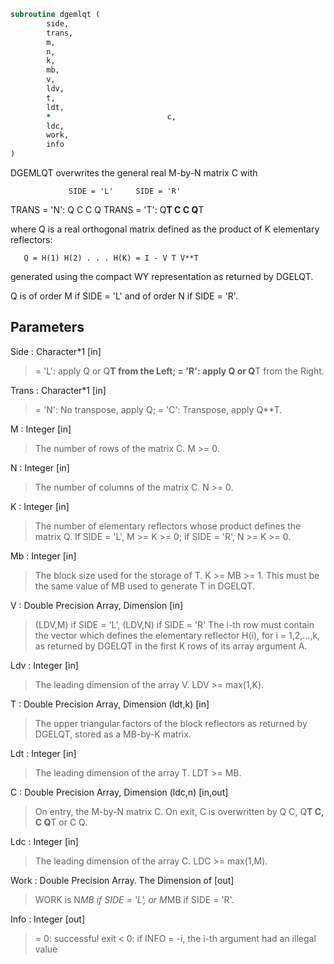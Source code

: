 ```fortran
subroutine dgemlqt (
		side,
		trans,
		m,
		n,
		k,
		mb,
		v,
		ldv,
		t,
		ldt,
		*                          c,
		ldc,
		work,
		info
)
```

 DGEMLQT overwrites the general real M-by-N matrix C with

                 SIDE = 'L'     SIDE = 'R'
 TRANS = 'N':      Q C            C Q
 TRANS = 'T':   Q**T C            C Q**T

 where Q is a real orthogonal matrix defined as the product of K
 elementary reflectors:

       Q = H(1) H(2) . . . H(K) = I - V T V**T

 generated using the compact WY representation as returned by DGELQT.

 Q is of order M if SIDE = 'L' and of order N  if SIDE = 'R'.

## Parameters
Side : Character*1 [in]
> = 'L': apply Q or Q**T from the Left;
> = 'R': apply Q or Q**T from the Right.

Trans : Character*1 [in]
> = 'N':  No transpose, apply Q;
> = 'C':  Transpose, apply Q**T.

M : Integer [in]
> The number of rows of the matrix C. M >= 0.

N : Integer [in]
> The number of columns of the matrix C. N >= 0.

K : Integer [in]
> The number of elementary reflectors whose product defines
> the matrix Q.
> If SIDE = 'L', M >= K >= 0;
> if SIDE = 'R', N >= K >= 0.

Mb : Integer [in]
> The block size used for the storage of T.  K >= MB >= 1.
> This must be the same value of MB used to generate T
> in DGELQT.

V : Double Precision Array, Dimension [in]
> (LDV,M) if SIDE = 'L',
> (LDV,N) if SIDE = 'R'
> The i-th row must contain the vector which defines the
> elementary reflector H(i), for i = 1,2,...,k, as returned by
> DGELQT in the first K rows of its array argument A.

Ldv : Integer [in]
> The leading dimension of the array V.  LDV >= max(1,K).

T : Double Precision Array, Dimension (ldt,k) [in]
> The upper triangular factors of the block reflectors
> as returned by DGELQT, stored as a MB-by-K matrix.

Ldt : Integer [in]
> The leading dimension of the array T.  LDT >= MB.

C : Double Precision Array, Dimension (ldc,n) [in,out]
> On entry, the M-by-N matrix C.
> On exit, C is overwritten by Q C, Q**T C, C Q**T or C Q.

Ldc : Integer [in]
> The leading dimension of the array C. LDC >= max(1,M).

Work : Double Precision Array. The Dimension of [out]
> WORK is N*MB if SIDE = 'L', or  M*MB if SIDE = 'R'.

Info : Integer [out]
> = 0:  successful exit
> < 0:  if INFO = -i, the i-th argument had an illegal value

